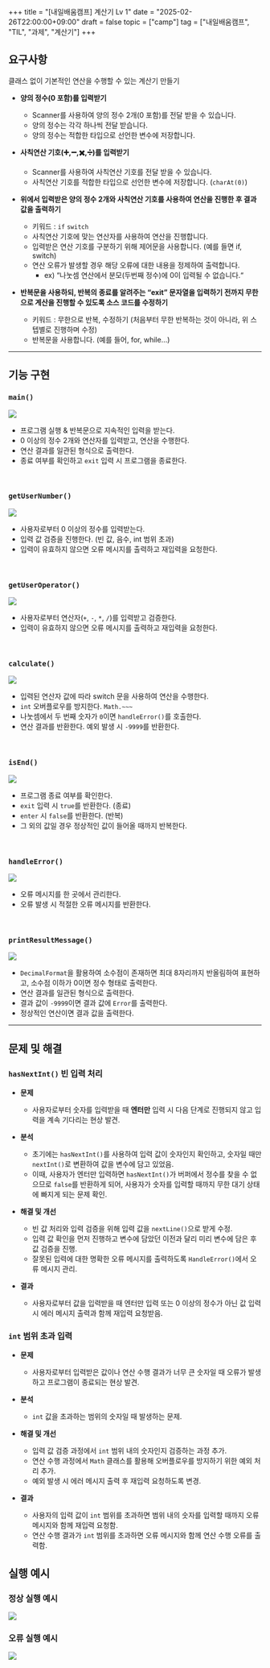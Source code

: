 +++
title = "[내일배움캠프] 계산기 Lv 1"
date = "2025-02-26T22:00:00+09:00"
draft = false
topic = ["camp"]
tag = ["내일배움캠프", "TIL", "과제", "계산기"]
+++

## 요구사항
클래스 없이 기본적인 연산을 수행할 수 있는 계산기 만들기

- **양의 정수(0 포함)를 입력받기**
    - Scanner를 사용하여 양의 정수 2개(0 포함)를 전달 받을 수 있습니다.
    - 양의 정수는 각각 하나씩 전달 받습니다.
    - 양의 정수는 적합한 타입으로 선언한 변수에 저장합니다.

- **사칙연산 기호(➕,➖,✖️,➗)를 입력받기**
    - Scanner를 사용하여 사칙연산 기호를 전달 받을 수 있습니다.
    - 사칙연산 기호를 적합한 타입으로 선언한 변수에 저장합니다. (`charAt(0)`)

- **위에서 입력받은 양의 정수 2개와 사칙연산 기호를 사용하여 연산을 진행한 후 결과값을 출력하기**
    - 키워드 : `if` `switch`
    - 사칙연산 기호에 맞는 연산자를 사용하여 연산을 진행합니다.
    - 입력받은 연산 기호를 구분하기 위해 제어문을 사용합니다. (예를 들면 if, switch)
    - 연산 오류가 발생할 경우 해당 오류에 대한 내용을 정제하여 출력합니다.
        - ex) “나눗셈 연산에서 분모(두번째 정수)에 0이 입력될 수 없습니다.“

- **반복문을 사용하되, 반복의 종료를 알려주는 “exit” 문자열을 입력하기 전까지 무한으로 계산을 진행할 수 있도록 소스 코드를 수정하기**
    - 키워드 : 무한으로 반복, 수정하기 (처음부터 무한 반복하는 것이 아니라, 위 스텝별로 진행하며 수정)
    - 반복문을 사용합니다. (예를 들어, for, while…)

---

## 기능 구현

### `main()`
  
![](https://velog.velcdn.com/images/ezro/post/61f931cd-b324-4252-8fdb-dcf3c4bd7825/image.png)

- 프로그램 실행 & 반복문으로 지속적인 입력을 받는다.
- 0 이상의 정수 2개와 연산자를 입력받고, 연산을 수행한다.
- 연산 결과를 일관된 형식으로 출력한다.
- 종료 여부를 확인하고 `exit` 입력 시 프로그램을 종료한다.

<br>

### `getUserNumber()`

![](https://velog.velcdn.com/images/ezro/post/c517eaa0-3916-44ae-a2da-2623041d91d1/image.png)

- 사용자로부터 0 이상의 정수를 입력받는다.
- 입력 값 검증을 진행한다. (빈 값, 음수, int 범위 초과)
- 입력이 유효하지 않으면 오류 메시지를 출력하고 재입력을 요청한다.

<br>

### `getUserOperator()`

![](https://velog.velcdn.com/images/ezro/post/221f0ffe-f383-4cc8-ada7-0d98f0cfe714/image.png)

- 사용자로부터 연산자(`+`, `-`, `*`, `/`)를 입력받고 검증한다.
- 입력이 유효하지 않으면 오류 메시지를 출력하고 재입력을 요청한다.

<br>

### `calculate()`

![](https://velog.velcdn.com/images/ezro/post/3c1ff147-5cec-4537-9811-d400af9070bb/image.png)

- 입력된 연산자 값에 따라 switch 문을 사용하여 연산을 수행한다.
- `int` 오버플로우를 방지한다. `Math.~~~`
- 나눗셈에서 두 번째 숫자가 `0`이면 `handleError()`를 호출한다.
- 연산 결과를 반환한다. 예외 발생 시 `-9999`를 반환한다.

<br>

### `isEnd()`

![](https://velog.velcdn.com/images/ezro/post/88214d52-4de3-42dd-b2d4-e461a6ebe7a8/image.png)

- 프로그램 종료 여부를 확인한다.
- `exit` 입력 시 `true`를 반환한다. (종료)
- `enter` 시 `false`를 반환한다. (반복)
- 그 외의 값일 경우 정상적인 값이 들어올 때까지 반복한다.

<br>

### `handleError()`

![](https://velog.velcdn.com/images/ezro/post/8db4b842-f2c5-4fd2-8be0-b41e8c0a7105/image.png)

- 오류 메시지를 한 곳에서 관리한다. 
- 오류 발생 시 적절한 오류 메시지를 반환한다.

<br>

### `printResultMessage()`

![](https://velog.velcdn.com/images/ezro/post/55ee11bf-872d-4a75-967e-60fb3a5673aa/image.png)

- `DecimalFormat`을 활용하여 소수점이 존재하면 최대 8자리까지 반올림하여 표현하고, 소수점 이하가 0이면 정수 형태로 출력한다.
- 연산 결과를 일관된 형식으로 출력한다.
- 결과 값이 `-9999`이면 결과 값에 `Error`를 출력한다.
- 정상적인 연산이면 결과 값을 출력한다.

---

## 문제 및 해결

### `hasNextInt()` 빈 입력 처리

- **문제** 
  - 사용자로부터 숫자를 입력받을 때 **엔터만** 입력 시 다음 단계로 진행되지 않고 입력을 계속 기다리는 현상 발견.
  
- **분석** 
  - 초기에는 `hasNextInt()`를 사용하여 입력 값이 숫자인지 확인하고, 숫자일 때만 `nextInt()`로 변환하여 값을 변수에 담고 있었음.
  - 이때, 사용자가 엔터만 입력하면 `hasNextInt()`가 버퍼에서 정수를 찾을 수 없으므로 `false`를 반환하게 되어, 사용자가 숫자를 입력할 때까지 무한 대기 상태에 빠지게 되는 문제 확인.
  
- **해결 및 개선** 
  - 빈 값 처리와 입력 검증을 위해 입력 값을 `nextLine()`으로 받게 수정. 
  - 입력 값 확인을 먼저 진행하고 변수에 담았던 이전과 달리 미리 변수에 담은 후 값 검증을 진행.
  - 잘못된 입력에 대한 명확한 오류 메시지를 출력하도록 `HandleError()`에서 오류 메시지 관리.
  
- **결과** 
  - 사용자로부터 값을 입력받을 때 엔터만 입력 또는 0 이상의 정수가 아닌 값 입력 시 에러 메시지 출력과 함께 재입력 요청받음.



### `int` 범위 초과 입력

- **문제** 
  - 사용자로부터 입력받은 값이나 연산 수행 결과가 너무 큰 숫자일 때 오류가 발생하고 프로그램이 종료되는 현상 발견.  
  
- **분석** 
  - `int` 값을 초과하는 범위의 숫자일 때 발생하는 문제.
  
- **해결 및 개선** 
  - 입력 값 검증 과정에서 `int` 범위 내의 숫자인지 검증하는 과정 추가. 
  - 연산 수행 과정에서 `Math` 클래스를 활용해 오버플로우를 방지하기 위한 예외 처리 추가. 
  - 예외 발생 시 에러 메시지 출력 후 재입력 요청하도록 변경.
  
- **결과** 
  - 사용자의 입력 값이 `int` 범위를 초과하면 범위 내의 숫자를 입력할 때까지 오류 메시지와 함께 재입력 요청함. 
  - 연산 수행 결과가 `int` 범위를 초과하면 오류 메시지와 함께 연산 수행 오류를 출력함.
  



## 실행 예시

### 정상 실행 예시

![](https://velog.velcdn.com/images/ezro/post/128673b2-d5bb-449d-9f5f-bfdfae68fed1/image.gif)


### 오류 실행 예시

![](https://velog.velcdn.com/images/ezro/post/e467765c-766b-4884-854c-d217eecfda87/image.gif)
